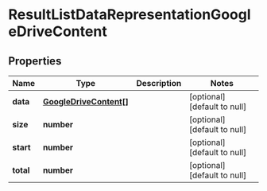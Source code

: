 # ResultListDataRepresentationGoogleDriveContent

## Properties
Name | Type | Description | Notes
------------ | ------------- | ------------- | -------------
**data** | [**GoogleDriveContent[]**](GoogleDriveContent.md) |  | [optional] [default to null]
**size** | **number** |  | [optional] [default to null]
**start** | **number** |  | [optional] [default to null]
**total** | **number** |  | [optional] [default to null]


